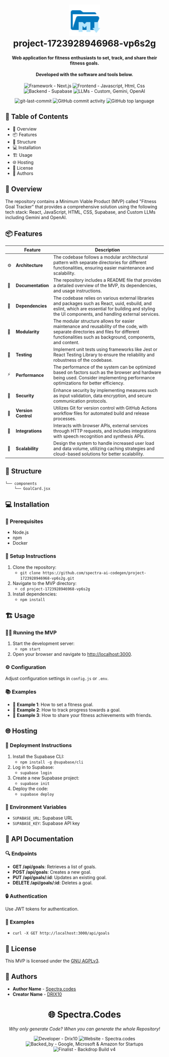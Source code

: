 <h1 align="center">
  <img src="https://raw.githubusercontent.com/PKief/vscode-material-icon-theme/ec559a9f6bfd399b82bb44393651661b08aaf7ba/icons/folder-markdown-open.svg" width="100" />
  <br>project-1723928946968-vp6s2g
</h1>
<h4 align="center">Web application for fitness enthusiasts to set, track, and share their fitness goals.</h4>
<h4 align="center">Developed with the software and tools below.</h4>
<p align="center">
  <img src="https://img.shields.io/badge/Framework-Next.js-blue" alt="Framework - Next.js" />
  <img src="https://img.shields.io/badge/Frontend-Javascript,_Html,_Css-red" alt="Frontend - Javascript, Html, Css" />
  <img src="https://img.shields.io/badge/Backend-Supabase-blue" alt="Backend - Supabase" />
  <img src="https://img.shields.io/badge/LLMs-Custom,_Gemini,_OpenAI-black" alt="LLMs - Custom, Gemini, OpenAI" />
</p>
<p align="center">
  <img src="https://img.shields.io/github/last-commit/spectra-ai-codegen/project-1723928946968-vp6s2g?style=flat-square&color=5D6D7E" alt="git-last-commit" />
  <img src="https://img.shields.io/github/commit-activity/m/spectra-ai-codegen/project-1723928946968-vp6s2g?style=flat-square&color=5D6D7E" alt="GitHub commit activity" />
  <img src="https://img.shields.io/github/languages/top/spectra-ai-codegen/project-1723928946968-vp6s2g?style=flat-square&color=5D6D7E" alt="GitHub top language" />
</p>

## 📑 Table of Contents
- 📍 Overview
- 📦 Features
- 📂 Structure
- 💻 Installation
- 🏗️ Usage
- 🌐 Hosting
- 📄 License
- 👏 Authors

## 📍 Overview
The repository contains a Minimum Viable Product (MVP) called "Fitness Goal Tracker" that provides a comprehensive solution using the following tech stack: React, JavaScript, HTML, CSS, Supabase, and Custom LLMs including Gemini and OpenAI. 

## 📦 Features
|    | Feature            | Description                                                                                                        |
|----|--------------------|--------------------------------------------------------------------------------------------------------------------|
| ⚙️ | **Architecture**   | The codebase follows a modular architectural pattern with separate directories for different functionalities, ensuring easier maintenance and scalability.             |
| 📄 | **Documentation**  | The repository includes a README file that provides a detailed overview of the MVP, its dependencies, and usage instructions.|
| 🔗 | **Dependencies**   | The codebase relies on various external libraries and packages such as React, uuid, esbuild, and eslint, which are essential for building and styling the UI components, and handling external services.|
| 🧩 | **Modularity**     | The modular structure allows for easier maintenance and reusability of the code, with separate directories and files for different functionalities such as background, components, and content.|
| 🧪 | **Testing**        | Implement unit tests using frameworks like Jest or React Testing Library to ensure the reliability and robustness of the codebase.       |
| ⚡️  | **Performance**    | The performance of the system can be optimized based on factors such as the browser and hardware being used. Consider implementing performance optimizations for better efficiency.|
| 🔐 | **Security**       | Enhance security by implementing measures such as input validation, data encryption, and secure communication protocols.|
| 🔀 | **Version Control**| Utilizes Git for version control with GitHub Actions workflow files for automated build and release processes.|
| 🔌 | **Integrations**   | Interacts with browser APIs, external services through HTTP requests, and includes integrations with speech recognition and synthesis APIs.|
| 📶 | **Scalability**    | Design the system to handle increased user load and data volume, utilizing caching strategies and cloud-based solutions for better scalability.           |

## 📂 Structure

```
└── components
    └── GoalCard.jsx

```

## 💻 Installation
### 🔧 Prerequisites
- Node.js
- npm
- Docker

### 🚀 Setup Instructions
1. Clone the repository:
   - `git clone https://github.com/spectra-ai-codegen/project-1723928946968-vp6s2g.git`
2. Navigate to the MVP directory:
   - `cd project-1723928946968-vp6s2g`
3. Install dependencies:
   - `npm install`

## 🏗️ Usage
### 🏃‍♂️ Running the MVP
1. Start the development server:
   - `npm start`
2. Open your browser and navigate to [http://localhost:3000](http://localhost:3000).

### ⚙️ Configuration
Adjust configuration settings in `config.js` or `.env`.

### 📚 Examples
- 📝 **Example 1**: How to set a fitness goal.
- 📝 **Example 2**: How to track progress towards a goal.
- 📝 **Example 3**: How to share your fitness achievements with friends.

## 🌐 Hosting
### 🚀 Deployment Instructions
1. Install the Supabase CLI:
   - `npm install -g @supabase/cli`
2. Log in to Supabase:
   - `supabase login`
3. Create a new Supabase project:
   - `supabase init`
4. Deploy the code:
   - `supabase deploy`

### 🔑 Environment Variables
- `SUPABASE_URL`: Supabase URL
- `SUPABASE_KEY`: Supabase API key

## 📜 API Documentation
### 🔍 Endpoints
- **GET /api/goals**: Retrieves a list of goals.
- **POST /api/goals**: Creates a new goal.
- **PUT /api/goals/:id**: Updates an existing goal.
- **DELETE /api/goals/:id**: Deletes a goal.

### 🔒 Authentication
Use JWT tokens for authentication.

### 📝 Examples
- `curl -X GET http://localhost:3000/api/goals`

## 📜 License
This MVP is licensed under the [GNU AGPLv3](https://choosealicense.com/licenses/agpl-3.0/).

## 👥 Authors
- **Author Name** - [Spectra.codes](https://spectra.codes)
- **Creator Name** - [DRIX10](https://github.com/Drix10)

<p align="center">
  <h1 align="center">🌐 Spectra.Codes</h1>
</p>
<p align="center">
  <em>Why only generate Code? When you can generate the whole Repository!</em>
</p>
<p align="center">
  <img src="https://img.shields.io/badge/Developer-Drix10-red" alt="Developer - Drix10" />
  <img src="https://img.shields.io/badge/Website-Spectra.codes-blue" alt="Website - Spectra.codes" />
  <img src="https://img.shields.io/badge/Backed_by-Google,_Microsoft_&_Amazon_for_Startups-red" alt="Backed_by - Google, Microsoft & Amazon for Startups" />
  <img src="https://img.shields.io/badge/Finalist-Backdrop_Build_v4-black" alt="Finalist - Backdrop Build v4" />
  <p>